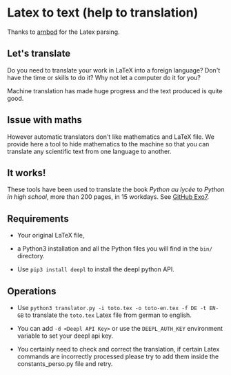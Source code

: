 
Latex to text (help to translation)
===================================

Thanks to [arnbod](https://github.com/arnbod) for the Latex parsing.

Let's translate
---------------

Do you need to translate your work in LaTeX into a foreign language? Don't have the time or skills to do it? Why not let a computer do it for you?

Machine translation has made huge progress and the text produced is quite good.

Issue with maths
----------------

However automatic translators don't like mathematics and LaTeX file. We provide here a tool to hide mathematics to the machine so that you can translate any scientific text from one language to another.

It works!
---------

These tools have been used to translate the book *Python au lycée* to *Python in high school*, more than 200 pages, in 15 workdays. See [GitHub Exo7](https://github.com/exo7math).

Requirements
------------

* Your original LaTeX file,

* a Python3 installation and all the Python files you will find in the `bin/` directory.

* Use `pip3 install deepl` to install the deepl python API.

Operations
----------

* Use `python3 translator.py -i toto.tex -o toto-en.tex -f DE -t EN-GB` to translate the `toto.tex` Latex file from german to english.
* You can add `-d <Deepl API Key>` or use the `DEEPL_AUTH_KEY` environment variable to set your deepl api key.

* You certainly need to check and correct the translation, if certain Latex commands are incorrectly processed please try to add them inside
the constants_perso.py file and retry.
